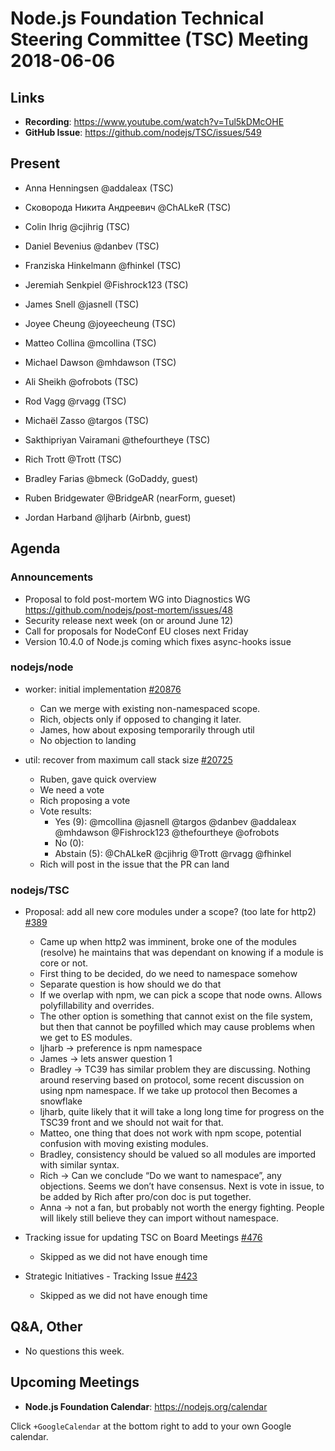 # Node.js Foundation Technical Steering Committee (TSC) Meeting 2018-06-06

## Links

* **Recording**: <https://www.youtube.com/watch?v=Tul5kDMcOHE>
* **GitHub Issue**: <https://github.com/nodejs/TSC/issues/549>

## Present

* Anna Henningsen @addaleax (TSC)

* Сковорода Никита Андреевич @ChALkeR (TSC)

* Colin Ihrig @cjihrig (TSC)

* Daniel Bevenius @danbev (TSC)

* Franziska Hinkelmann @fhinkel (TSC)

* Jeremiah Senkpiel @Fishrock123 (TSC)

* James Snell @jasnell (TSC)

* Joyee Cheung @joyeecheung (TSC)

* Matteo Collina @mcollina (TSC)

* Michael Dawson @mhdawson (TSC)

* Ali Sheikh @ofrobots (TSC)

* Rod Vagg @rvagg (TSC)

* Michaël Zasso @targos (TSC)

* Sakthipriyan Vairamani @thefourtheye (TSC)

* Rich Trott @Trott (TSC)

* Bradley Farias @bmeck (GoDaddy, guest)

* Ruben Bridgewater @BridgeAR (nearForm, gueset)

* Jordan Harband @ljharb (Airbnb, guest)

## Agenda

### Announcements

* Proposal to fold post-mortem WG into Diagnostics WG <https://github.com/nodejs/post-mortem/issues/48>
* Security release next week (on or around June 12)
* Call for proposals for NodeConf EU closes next Friday
* Version 10.4.0 of Node.js coming which fixes async-hooks issue

### nodejs/node

* worker: initial implementation [#20876](https://github.com/nodejs/node/pull/20876)
  * Can we merge with existing non-namespaced scope.
  * Rich, objects only if opposed to changing it later.
  * James, how about exposing temporarily through util
  * No objection to landing

* util: recover from maximum call stack size [#20725](https://github.com/nodejs/node/pull/20725)
  * Ruben, gave quick overview
  * We need a vote
  * Rich proposing a vote
  * Vote results:
    * Yes (9): @mcollina @jasnell @targos @danbev @addaleax @mhdawson @Fishrock123 @thefourtheye @ofrobots
    * No (0):
    * Abstain (5): @ChALkeR @cjihrig @Trott @rvagg @fhinkel
  * Rich will post in the issue that the PR can land

### nodejs/TSC

* Proposal: add all new core modules under a scope? (too late for http2) [#389](https://github.com/nodejs/TSC/issues/389)
  * Came up when http2 was imminent, broke one of the modules (resolve) he maintains that was
    dependant on knowing if a module is core or not.
  * First thing to be decided, do we need to namespace somehow
  * Separate question is how should we do that
  * If we overlap with npm, we can pick a scope that node owns.  Allows polyfillability and overrides.
  * The other option is something that cannot exist on the file system, but then that cannot be poyfilled
    which may cause problems when we get to ES modules.
  * ljharb -> preference is npm namespace
  * James -> lets answer question 1
  * Bradley -> TC39 has similar problem they are discussing. Nothing around reserving based on
    protocol, some recent discussion on using npm namespace.  If we take up protocol then
    Becomes a snowflake
  * ljharb, quite likely that it will take a long long time for progress on the TSC39 front and we should
    not wait for that.
  * Matteo, one thing that does not work with npm scope, potential confusion with moving existing
    modules.
  * Bradley, consistency should be valued so all modules are imported with similar syntax.
  * Rich -> Can we conclude “Do we want to namespace”, any objections.  Seems we don’t
    have consensus.  Next is vote in issue, to be added by Rich after pro/con doc is put together.
  * Anna -> not a fan, but probably not worth the energy fighting.  People will likely still believe
    they can import without namespace.

* Tracking issue for updating TSC on Board Meetings [#476](https://github.com/nodejs/TSC/issues/476)
  * Skipped as we did not have enough time

* Strategic Initiatives - Tracking Issue [#423](https://github.com/nodejs/TSC/issues/423)
  * Skipped as we did not have enough time

## Q\&A, Other

* No questions this week.

## Upcoming Meetings

* **Node.js Foundation Calendar**: <https://nodejs.org/calendar>

Click `+GoogleCalendar` at the bottom right to add to your own Google calendar.
